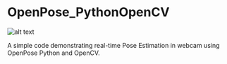 # OpenPose_PythonOpenCV

![alt text](https://github.com/nishagandhi/OpenPose_PythonOpenCV/blob/master/Pose_Estimation.gif)

A simple code demonstrating real-time Pose Estimation in webcam using OpenPose Python and OpenCV.